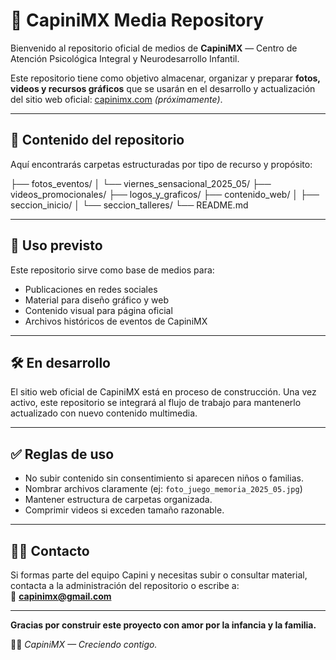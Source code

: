 # 📁 CapiniMX Media Repository

Bienvenido al repositorio oficial de medios de **CapiniMX** — Centro de Atención Psicológica Integral y Neurodesarrollo Infantil.

Este repositorio tiene como objetivo almacenar, organizar y preparar **fotos, videos y recursos gráficos** que se usarán en el desarrollo y actualización del sitio web oficial: [capinimx.com](https://capinimx.com) *(próximamente)*.

---

## 📸 Contenido del repositorio

Aquí encontrarás carpetas estructuradas por tipo de recurso y propósito:

├── fotos_eventos/
│ └── viernes_sensacional_2025_05/
├── videos_promocionales/
├── logos_y_graficos/
├── contenido_web/
│ ├── seccion_inicio/
│ └── seccion_talleres/
└── README.md


---

## 📌 Uso previsto

Este repositorio sirve como base de medios para:

- Publicaciones en redes sociales  
- Material para diseño gráfico y web  
- Contenido visual para página oficial  
- Archivos históricos de eventos de CapiniMX  

---

## 🛠️ En desarrollo

El sitio web oficial de CapiniMX está en proceso de construcción. Una vez activo, este repositorio se integrará al flujo de trabajo para mantenerlo actualizado con nuevo contenido multimedia.

---

## ✅ Reglas de uso

- No subir contenido sin consentimiento si aparecen niños o familias.
- Nombrar archivos claramente (ej: `foto_juego_memoria_2025_05.jpg`)
- Mantener estructura de carpetas organizada.
- Comprimir videos si exceden tamaño razonable.

---

## 👩‍💻 Contacto

Si formas parte del equipo Capini y necesitas subir o consultar material, contacta a la administración del repositorio o escribe a:  
📧 **capinimx@gmail.com**

---

**Gracias por construir este proyecto con amor por la infancia y la familia.**

🧠💙 *CapiniMX — Creciendo contigo.*
